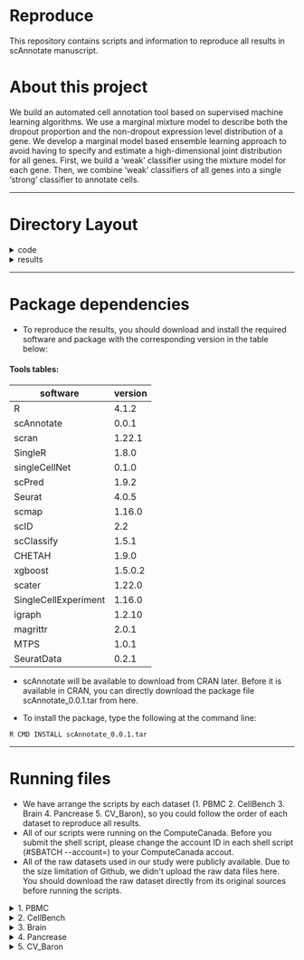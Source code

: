 # Reproduce

This repository contains scripts and information to reproduce all results in scAnnotate manuscript.

# About this project 

We build an automated cell annotation tool based on supervised machine learning
algorithms. We use a marginal mixture model to describe both the dropout proportion and the non-dropout expression level distribution of a gene. We develop a marginal model based ensemble learning approach to avoid having to specify and estimate a high-dimensional joint distribution for all genes. First, we build a ‘weak’ classifier using the mixture model for each gene. Then, we combine ‘weak’ classifiers of all genes into a single ‘strong’ classifier to annotate cells.

---

# Directory Layout

<details><summary>code</summary>

    ├── code                                               # All of scripts to reproduce the results in scAnnotate manuscript.
    │     ├── 1. PBMC
    │            ├── preprocessing_PBMC_crossplatform.sh   # Shell script to run the preprocessing_PBMC_crossplatform.R
    │            ├── preprocessing_PBMC_crossplatform.R    # R script to preprocessing the PBMC dataset
    │            ├── run_pbmc.sh                           # Shell script with loops to submit all shell scripts for each methods on PBMC dataset at once
    │            ├── run.sh                                # shell script to run each corresponding R script on selected dataset
    │            ├── scAnnotate.r                          # R scripts to run our method scAnnotate with selected dataset
    │            ├── CaSTLe.r                              # R scripts to run the competing method CaSTLe with selected dataset
    │            ├── CHETAH.r                              # R scripts to run the competing method CHETAH with selected dataset
    │            ├── scClassify.r                          # R scripts to run the competing method scClassify with selected dataset
    │            ├── scID.r                                # R scripts to run the competing method scID with selected dataset
    │            ├── scmapCell.r                           # R scripts to run the competing method scmapCell with selected dataset
    │            ├── scmapCluster.r                        # R scripts to run the competing method scmapCluster with selected dataset
    │            ├── scPred.r                              # R scripts to run the competing method scPred with selected dataset
    │            ├── singleCellNet.r                       # R scripts to run the competing method singleCellNet with selected dataset
    │            └── SingleR.r                             # R scripts to run the competing method SingleR with selected dataset
    |
    │     ├── 2. CellBench
    │            ├── preprocessing_CellBench.sh            # Shell script to run the preprocessing_CellBench.R
    │            ├── preprocessing_CellBench.R             # R script to preprocessing the CellBench dataset
    │            ├── run_cellbench.sh                      # Shell script with loops to submit all shell scripts for each methods on cellbench dataset at once
    │            ├── run.sh                                # Shell script to run each corresponding R script on selected dataset
    │            ├── scAnnotate.r                          # R scripts to run our method scAnnotate with selected dataset
    │            ├── CaSTLe.r                              # R scripts to run the competing method CaSTLe with selected dataset
    │            ├── CHETAH.r                              # R scripts to run the competing method CHETAH with selected dataset
    │            ├── scClassify.r                          # R scripts to run the competing method scClassify with selected dataset
    │            ├── scID.r                                # R scripts to run the competing method scID with selected dataset
    │            ├── scmapCell.r                           # R scripts to run the competing method scmapCell with selected dataset
    │            ├── scmapCluster.r                        # R scripts to run the competing method scmapCluster with selected dataset
    │            ├── scPred.r                              # R scripts to run the competing method scPred with selected dataset
    │            ├── singleCellNet.r                       # R scripts to run the competing method singleCellNet with selected dataset
    │            └── SingleR.r                             # R scripts to run the competing method SingleR with selected dataset  
    |
    │     ├── 3. Brain
    │            ├── 3.1. ALM_MTG
    |                    ├── preprocessing_ALM_MTG.sh      # Shell script to run the preprocessing_ALM_MTG.R
    │                    ├── preprocessing_ALM_MTG.R       # R script to preprocessing the ALM and MTG dataset
    │                    ├── run_ALM_MTG.sh                # Shell script with loops to submit all shell scripts for each methods on ALM and MTG dataset at once
    │                    ├── run.sh                        # Shell script to run each corresponding R script on selected dataset
    │                    ├── scAnnotate.r                  # R scripts to run our method scAnnotate with selected dataset
    │                    ├── CaSTLe.r                      # R scripts to run the competing method CaSTLe with selected dataset
    │                    ├── CHETAH.r                      # R scripts to run the competing method CHETAH with selected dataset
    │                    ├── scClassify.r                  # R scripts to run the competing method scClassify with selected dataset
    │                    ├── scID.r                        # R scripts to run the competing method scID with selected dataset
    │                    ├── scmapCell.r                   # R scripts to run the competing method scmapCell with selected dataset
    │                    ├── scmapCluster.r                # R scripts to run the competing method scmapCluster with selected dataset
    │                    ├── scPred.r                      # R scripts to run the competing method scPred with selected dataset
    │                    ├── singleCellNet.r               # R scripts to run the competing method singleCellNet with selected dataset
    │                    └── SingleR.r                     # R scripts to run the competing method SingleR with selected dataset   
    |
    │            └── 3.2. V1_MTG   
    |                    ├── preprocessing_V1_MTG.sh      # Shell script to run the preprocessing_V1_MTG.R
    │                    ├── preprocessing_V1_MTG.R       # R script to preprocessing the V1 and MTG dataset
    │                    ├── run_V1_MTG.sh                # Shell script with loops to submit all shell scripts for each methods on V1 and MTG dataset at once
    │                    ├── run.sh                        # Shell script to run each corresponding R script on selected dataset
    │                    ├── scAnnotate.r                  # R scripts to run our method scAnnotate with selected dataset
    │                    ├── CaSTLe.r                      # R scripts to run the competing method CaSTLe with selected dataset
    │                    ├── CHETAH.r                      # R scripts to run the competing method CHETAH with selected dataset
    │                    ├── scClassify.r                  # R scripts to run the competing method scClassify with selected dataset
    │                    ├── scID.r                        # R scripts to run the competing method scID with selected dataset
    │                    ├── scmapCell.r                   # R scripts to run the competing method scmapCell with selected dataset
    │                    ├── scmapCluster.r                # R scripts to run the competing method scmapCluster with selected dataset
    │                    ├── scPred.r                      # R scripts to run the competing method scPred with selected dataset
    │                    ├── singleCellNet.r               # R scripts to run the competing method singleCellNet with selected dataset
    │                    └── SingleR.r                     # R scripts to run the competing method SingleR with selected dataset   
    |
    │     ├── 4. Pancrease
    │            ├── processing_Baron.sh                   # Shell script to run the processing_Baron.R
    │            ├── processing_Baron.R                    # R script to preprocessing the Baron pancrease dataset
    │            ├── run_panc.sh                           # Shell script with loops to submit all shell scripts for each methods on Baron pancrease dataset at once
    │            ├── run.sh                                # Shell script to run each corresponding R script on selected dataset
    │            ├── scAnnotate.r                          # R scripts to run our method scAnnotate with selected dataset
    │            ├── CaSTLe.r                              # R scripts to run the competing method CaSTLe with selected dataset
    │            ├── CHETAH.r                              # R scripts to run the competing method CHETAH with selected dataset
    │            ├── scClassify.r                          # R scripts to run the competing method scClassify with selected dataset
    │            ├── scID.r                                # R scripts to run the competing method scID with selected dataset
    │            ├── scmapCell.r                           # R scripts to run the competing method scmapCell with selected dataset
    │            ├── scmapCluster.r                        # R scripts to run the competing method scmapCluster with selected dataset
    │            ├── scPred.r                              # R scripts to run the competing method scPred with selected dataset
    │            ├── singleCellNet.r                       # R scripts to run the competing method singleCellNet with selected dataset
    │            └── SingleR.r                             # R scripts to run the competing method SingleR with selected dataset 
    │
    │     └── 5. CV_Baron
    │            ├── cv_Baronhuman.sh                      # Shell script to run the cv_Baronhuman.R
    │            ├── cv_Baronhuman.R                       # R script to processing the Baron human pancrease dataset
    │            ├── run_cellbench.sh                      # Shell script with loops to submit all shell scripts for each methods on Baron human pancrease dataset at once
    │            ├── run.sh                                # Shell script to run each corresponding R script on selected dataset
    │            ├── scAnnotate.r                          # R scripts to run our method scAnnotate with selected dataset
    │            ├── CaSTLe.r                              # R scripts to run the competing method CaSTLe with selected dataset
    │            ├── CHETAH.r                              # R scripts to run the competing method CHETAH with selected dataset
    │            ├── scClassify.r                          # R scripts to run the competing method scClassify with selected dataset
    │            ├── scID.r                                # R scripts to run the competing method scID with selected dataset
    │            ├── scmapCell.r                           # R scripts to run the competing method scmapCell with selected dataset
    │            ├── scmapCluster.r                        # R scripts to run the competing method scmapCluster with selected dataset
    │            ├── scPred.r                              # R scripts to run the competing method scPred with selected dataset
    │            ├── singleCellNet.r                       # R scripts to run the competing method singleCellNet with selected dataset
    │            └── SingleR.r                             # R scripts to run the competing method SingleR with selected dataset   
</details>

<details><summary>results</summary>
   
    ├── results                                            # All results used in scAnnotate manuscript.
    │     ├── 1. annotation results
    │            ├── 1.1 PBMC                              # All annotation results for each methods on PBMC dataset
    │            ├── 1.2 CellBench                         # All annotation results for each methods on CellBench dataset 
    │            ├── 1.3 Brain                             # All annotation results for each methods on Brain dataset
    │            ├── 1.4 Pancrease                         # All annotation results for each methods on pancrease dataset
    │            └── 1.5 CV_Baron                          # All annotation results for each methods on Baron human dataset
    |
    │     └── 2. performance results        
    │            ├── results_crossplatform.R               # R script to evaluate the performance of each methods on cross-platform dataset by F1 score of each cell population, mean of F1 score, and overall accuracy
    │            ├── results_crossspecies.R                # R script to evaluate the performance of each methods on cross-species dataset by F1 score of each cell population, mean of F1 score, and overall accuracy
    │            ├── results_cv.R                          # R script to evaluate the performance of each methods on intra-dataset (Baron_human) by F1 score of each cell population, mean of F1 score, and overall accuracy
    │            ├── results_crossplatform.rds             # rds file store the performance results for each methods on cross-platform dataset
    │            ├── results_crossspecies.rds              # rds file store the performance results for each methods on cross-species dataset
    │            └── results_cv.rds                        # rds file store the performance results for each methods on intra-dataset (Baron_human)
</details>
  

---

# Package dependencies
- To reproduce the results, you should download and install the required software and package with the corresponding version in the table below:

#### Tools tables:
|software|version|
|--------|-------|
|R|4.1.2|
|scAnnotate|0.0.1|
|scran|1.22.1|
|SingleR|1.8.0|
|singleCellNet|0.1.0|
|scPred|1.9.2|
|Seurat|4.0.5|
|scmap|1.16.0|
|scID|2.2|
|scClassify|1.5.1|
|CHETAH|1.9.0|
|xgboost|1.5.0.2|
|scater|1.22.0|
|SingleCellExperiment|1.16.0|
|igraph|1.2.10|
|magrittr|2.0.1|
|MTPS|1.0.1|
|SeuratData|0.2.1|

- scAnnotate will be available to download from CRAN later. Before it is available in CRAN, you can directly download the package file scAnnotate_0.0.1.tar from here.

- To install the package, type the following at the command line:

```
R CMD INSTALL scAnnotate_0.0.1.tar
```

---

# Running files
- We have arrange the scripts by each dataset (1. PBMC 2. CellBench 3. Brain 4. Pancrease 5. CV_Baron), so you could follow the order of each dataset to reproduce all results. 
- All of our scripts were running on the ComputeCanada. Before you submit the shell script, please change the account ID in each shell script (#SBATCH --account=) to your ComputeCanada accout. 
- All of the raw datasets used in our study were publicly available. Due to the size limitation of Github, we didn't upload the raw data files here. You should download the raw dataset directly from its original sources before running the scripts.

<details><summary>1. PBMC </summary>
  
  1). Download the raw data: PBMC dataset was downloaded from the SeuratData package with dataset name "pbmcsca". 
~~~
  R
  library(SeuratData)
  InstallData("pbmcsca")
~~~  
  2). Process the dataset: submit the shell script to processing the PBMC dataset
~~~
 sbatch preprocessing_PBMC_crossplatform.sh
~~~
  3). Run the methods: submit the shell script to run each methods R scripts on selected dataset.
~~~
 sbatch run_pbmc.sh
~~~
</details>

<details><summary>2. CellBench </summary> 
  
  1). Download the raw data: CellBench was download from Zenodo https://zenodo.org/record/3357167#.YjpANOfMKw4
  
  2). Process the dataset: submit the shell script to processing the CellBench dataset
~~~
 sbatch preprocessing_CellBench.sh
~~~
  
  3). Run the methods: submit the shell script to run each methods R scripts on selected dataset.
~~~
 sbatch run_cellbench.sh
~~~
</details>

<details><summary>3. Brain </summary>
  
  3.1 ALM_MTG
  
  1). Download the raw data: CellBench was download from Zenodo https://zenodo.org/record/3357167#.YjpANOfMKw4
  
  2). Process the dataset: submit the shell script to processing the ALM and MTG dataset
~~~
 sbatch preprocessing_ALM_MTG.sh
~~~
  
  3). Run the methods: submit the shell script to run each methods R scripts on selected dataset.
~~~
 sbatch run_ALM_MTG.sh
~~~
  
  3.2 V1_MTG
 
  1). Download the raw data: CellBench was download from Zenodo https://zenodo.org/record/3357167#.YjpANOfMKw4
  
  2). Process the dataset: submit the shell script to processing the V1 and MTG dataset
~~~
 sbatch preprocessing_V1_MTG.sh
~~~
  
  3). Run the methods: submit the shell script to run each methods R scripts on selected dataset.
~~~
 sbatch run_V1_MTG.sh
~~~

</details>


<details><summary>4. Pancrease </summary>
  
  1). Download the raw data: Pancrease data was downloaded from National Center for Biotechnology Information (NCBI) Gene Expression Omnibus (GEO) for GSE84133. https://www.ncbi.nlm.nih.gov/geo/download/?acc=GSE84133&format=file

  2). Process the dataset: submit the shell script to processing the Baron pancrease dataset
~~~
 sbatch processing_Baron.sh
~~~
  3). Run the methods: submit the shell script to run each methods R scripts on selected dataset.
~~~
 sbatch run_panc.sh
~~~
</details>


<details><summary>5. CV_Baron </summary>
  
  1). move the select the dataset into the folder: selected dataset "Baron_human.rds" was output from processing_Baron.R

  2). Process the dataset: submit the shell script to processing the Baron human pancrease dataset
~~~
 sbatch cv_Baronhuman.sh
~~~
  3). Run the methods: submit the shell script to run each methods R scripts on selected dataset.
~~~
 sbatch run_baron10.sh
~~~
</details>



